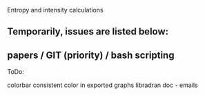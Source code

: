 Entropy and intensity calculations

Temporarily, issues are listed below:
-------------------------------------

papers / GIT (priority) / bash scripting
----
ToDo:

colorbar consistent color in exported graphs
libradran doc - emails
